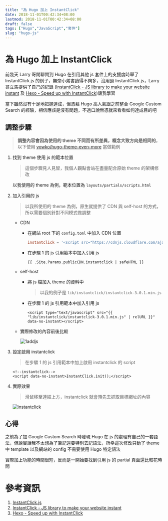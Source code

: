 ```yaml
---
title: "為 Hugo 加上 InstantClick"
date: 2018-11-01T00:42:34+08:00
lastmod: 2018-11-01T00:42:34+08:00
draft: false
tags: ["Hugo","JavaScript","套件"]
slug: "hugo-js"
---
```

# 為 Hugo 加上 InstantClick
前幾天 Larry 哥閒聊問到 Hugo 在引用其他 js 套件上的支援度時舉了 InstantClick.js 的例子，無奈小弟書讀得不夠多，沒用過 InstantClick.js，Larry 哥立馬提供了自己的紀錄 ([InstantClick - JS library to make your website instant](http://larrynung.github.io/2017/08/02/instantclick-js-library-to-make-your-website-instant/) 及 [Hexo - Speed up with InstantClick](http://larrynung.github.io/2017/08/03/Hexo-Speed-up-with-InstantClick/))讓我學習

當下雖然沒有十足地把握達成，但憑藉 Hugo 高人氣跟之前整合 Google Custom Search 的經驗，相信應該是沒有問題，不過口說無憑就來看看如何達成目的吧

## 調整步驟

> **調整內容會因為使用的 theme 不同而有所差異，概念大致方向是相同的**，以下使用 [yowko/hugo-theme-even-more](https://github.com/yowko/hugo-theme-even-more) 當做範例

1. 找到 theme 使用 js 的範本位置

    > 這個步驟見人見智，我個人觀點會站在盡量配合原始 theme 的架構修改

     以我使用的 theme 為例，範本位置為 `layouts/partials/scripts.html`

2. 加入引用的 js

    > 以我所使用的 theme 為例，原生就提供了 CDN 與 self-host 的方式，所以需要個別針對不同模式做調整

    - CDN
        - 在網站 root 下的 `config.toml` 中加入 CDN 位置

            ```toml
            instantclick = '<script src="https://cdnjs.cloudflare.com/ajax/libs/instantclick/3.0.1/instantclick.min.js" crossorigin="anonymous" data-no-instant></script>'
            ``` 
        - 在步驟 1 的 js 引用範本中加入引用 js
            
            ```
            {{ .Site.Params.publicCDN.instantclick | safeHTML }}
            ```
    - self-host
        - 將 js 檔加入 theme 的資料中

            > 以我的例子是 `lib/instantclick/instantclick-3.0.1.min.js` 
        - 在步驟 1 的 js 引用範本中加入引用 js

            ```
            <script type="text/javascript" src="{{ "lib/instantclick/instantclick-3.0.1.min.js" | relURL }}" data-no-instant></script>
            ```
    
    * 實際修改的內容前後比較
        
        ![1addjs](https://user-images.githubusercontent.com/3851540/47866870-e9654e00-de3a-11e8-82c0-11ec0e193cc9.png)

3. 設定啟用 instantclick
    
    > 在步驟 1 的 js 引用範本中加上啟用 instantclick 的 script

    ```
    <!--instantclick-->
    <script data-no-instant>InstantClick.init();</script>
    ```
4. 實際效果

    > 滑鼠移至連結上方，instantclick 就會預先去抓取目標網址的內容

    ![instantclick](https://user-images.githubusercontent.com/3851540/47866871-e9654e00-de3a-11e8-9468-3fd4b0348441.gif)

## 心得

之前為了加 Google Custom Search 時發現 Hugo 在 js 的處理有自己的一套語法，但說實話我不太想為了筆記還要特別去記語法，所幸這次修改只動了 theme 中 template 以及網站的 config 不需要使用 Hugo 特定語法

實際加上功能的時間很短，反而是一開始要找到引用 js 的 partial 頁面還比較花時間

# 參考資訊
1. [InstantClick.js](http://instantclick.io/)
2. [InstantClick - JS library to make your website instant](http://larrynung.github.io/2017/08/02/instantclick-js-library-to-make-your-website-instant/)
3. [Hexo - Speed up with InstantClick](http://larrynung.github.io/2017/08/03/Hexo-Speed-up-with-InstantClick/)
